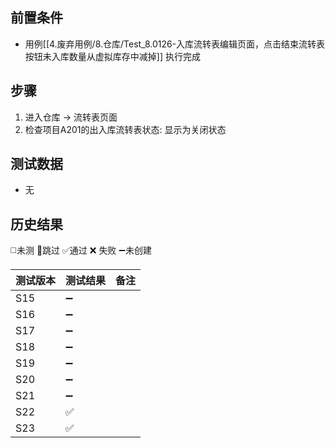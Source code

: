 
## 前置条件

- 用例[[4.废弃用例/8.仓库/Test_8.0126-入库流转表编辑页面，点击结束流转表按钮未入库数量从虚拟库存中减掉]] 执行完成

## 步骤

1. 进入仓库 -> 流转表页面
2. 检查项目A201的出入库流转表状态: 显示为关闭状态

## 测试数据

- 无

## 历史结果
 ◻️未测    🚫跳过     ✅通过    ❌ 失败    ➖未创建
  
| 测试版本 | 测试结果 | 备注  |
| ---- | ---- | --- |
| S15  | ➖    |     |
| S16  | ➖    |     |
| S17  | ➖    |     |
| S18  | ➖    |     |
| S19  | ➖    |     |
| S20  | ➖    |     |
| S21  | ➖    |     |
| S22  | ✅    |     |
| S23  | ✅    |     |

